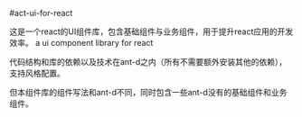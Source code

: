 #act-ui-for-react

这是一个react的UI组件库，包含基础组件与业务组件，用于提升react应用的开发效率。
a ui component library for react

代码结构和库的依赖以及技术在ant-d之内（所有不需要额外安装其他的依赖），支持风格配置。

但本组件库的组件写法和ant-d不同，同时包含一些ant-d没有的基础组件和业务组件。